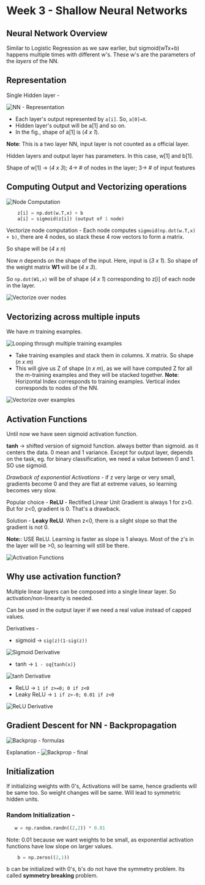 # Week 3 - Shallow Neural Networks
## Neural Network Overview
Similar to Logistic Regression as we saw earlier, but sigmoid(wTx+b) happens multiple times with different w's. These w's are the parameters of the *layers* of the NN.

## Representation
Single Hidden layer - 

![NN - Representation](imgs/nn-repr.png)

* Each layer's output represented by `a[i]`. So, `a[0]=X`.
* Hidden layer's output will be a[1] and so on.
* In the fig., shape of a[1] is (*4 x 1*).

**Note**: This is a two layer NN, input layer is not counted as a official layer.

Hidden layers and output layer has parameters. In this case, w[1] and b[1].

Shape of w[1] -> (*4 x 3*); 4-> # of nodes in the layer; 3-> # of input features

## Computing Output and Vectorizing operations
![Node Computation](imgs/NN-node_compute.png)
```python
    z[i] = np.dot(w.T,x) + b
    a[i] = sigmoid(z[i]) (output of 1 node)
```
Vectorize node computation - Each node computes `sigmoid(np.dot(w.T,x) + b)`, there are 4 nodes, so stack these 4 row vectors to form a matrix.

So shape will be (*4 x n*)

Now *n* depends on the shape of the input. Here, input is (*3 x 1*). So shape of the weight matrix **W1** will be (*4 x 3*).

So `np.dot(W1,x)` will be of shape (*4 x 1*) corresponding to z[i] of each node in the layer.

![Vectorize over nodes](imgs/nn-vectorize.png)

## Vectorizing across multiple inputs
We have *m* training examples.

![Looping through multiple training examples](imgs/nn-loop.png)

* Take training examples and stack them in columns. X matrix. So shape (*n x m*)
* This will give us Z of shape (*n x m*), as we will have computed Z for all the m-training examples and they will be stacked together.
**Note**: Horizontal Index corresponds to training examples. Vertical index corresponds to nodes of the NN.

![Vectorize over examples](imgs/nn-vector.png)

## Activation Functions
Until now we have seen sigmoid activation function.

**tanh** -> shifted version of sigmoid function. always better than sigmoid. as it centers the data. 0 mean and 1 variance.
Except for output layer, depends on the task, eg. for binary classification, we need a value between 0 and 1. SO use sigmoid.

*Drawback of exponential Activations* - if z very large or very small, gradients become 0 and they are flat at extreme values, so learning becomes very slow.

Popular choice - **ReLU** - Rectified Linear Unit
Gradient is always 1 for z>0. But for z<0, gradient is 0. That's a drawback. 

Solution - **Leaky ReLU**. When z<0, there is a slight slope so that the gradient is not 0.

**Note:**: USE ReLU. Learning is faster as slope is 1 always. Most of the z's in the layer will be >0, so learning will still be there.

![Activation Functions](imgs/activation.png)

## Why use activation function?
Multiple linear layers can be composed into a single linear layer. So activation/non-linearity is needed.

Can be used in the output layer if we need a real value instead of capped values.

Derivatives - 
* sigmoid -> `sig(z)(1-sig(z))`

![Sigmoid Derivative](imgs/derivative-sigmoid.png)
* tanh -> `1 - sq{tanh(x)}`

![tanh Derivative](imgs/derivative-tanh.png)
* ReLU -> `1 if z>=0; 0 if z<0`
* Leaky ReLU ->  `1 if z>-0; 0.01 if z<0`

![ReLU Derivative](imgs/derivative-relu.png)

## Gradient Descent for NN - Backpropagation
 ![Backprop - formulas](imgs/backprop.png)

Explanation - 
 ![Backprop - final](imgs/backprop-final.png)

 ## Initialization
 If initializing weights with 0's, Activations will be same, hence gradients will be same too. So weight changes will be same. Will lead to symmetric hidden units.
 
 ### Random Initialization - 

 ```python
    w = np.random.randn((2,2)) * 0.01
 ```
 Note: 0.01 because we want weights to be small, as exponential activation functions have low slope on larger values.
```python
    b = np.zeros((2,1))
``` 
 b can be initialized with 0's, b's do not have the symmetry problem. Its called **symmetry breaking** problem.